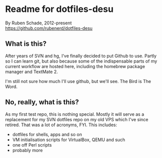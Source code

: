 # Readme for dotfiles-desu
By Ruben Schade, 2012-present  
https://github.com/rubenerd/dotfiles-desu

## What is this?
After years of SVN and hg, I've finally decided to put Github to use.
Partly so I can learn git, but also because some of the indispensable
parts of my current workflow are hosted here, including the homebrew 
package manager and TextMate 2.

I'm still not sure how much I'll use github, but we'll see. The Bird is The Word.

## No, really, what is this?
As my first test repo, this is nothing special. Mostly it will serve as a 
replacement for my SVN dotfiles repo on my old VPS which I've since 
retired. That was a lot of acronyms, FYI. This includes:

* dotfiles for shells, apps and so on
* VM initialisation scripts for VirtualBox, QEMU and such
* one off Perl scripts
* probably more